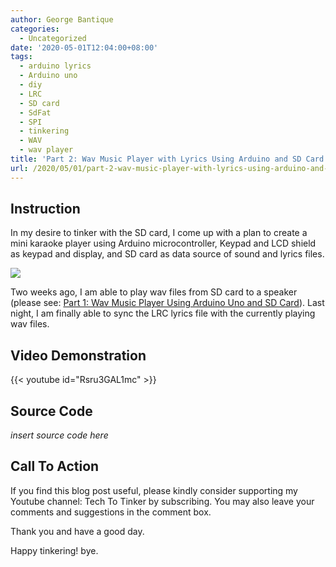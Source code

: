 ```yaml
---
author: George Bantique
categories:
  - Uncategorized
date: '2020-05-01T12:04:00+08:00'
tags:
  - arduino lyrics
  - Arduino uno
  - diy
  - LRC
  - SD card
  - SdFat
  - SPI
  - tinkering
  - WAV
  - wav player
title: 'Part 2: Wav Music Player with Lyrics Using Arduino and SD Card'
url: /2020/05/01/part-2-wav-music-player-with-lyrics-using-arduino-and-sd-card/
---
```


## **Instruction**

In my desire to tinker with the SD card, I come up with a plan to create a mini karaoke player using Arduino microcontroller, Keypad and LCD shield as keypad and display, and SD card as data source of sound and lyrics files. 

![](/images/WAV-Music-Player-Schematic.png)

Two weeks ago, I am able to play wav files from SD card to a speaker (please see: [Part 1: Wav Music Player Using Arduino Uno and SD Card](https://tech-to-tinker.blogspot.com/2020/04/wav-music-player-using-arduino-uno-and.html)). Last night, I am finally able to sync the LRC lyrics file with the currently playing wav files.

## **Video Demonstration**

{{< youtube id="Rsru3GAL1mc" >}}

## **Source Code**
*insert source code here*

## **Call To Action**

If you find this blog post useful, please kindly consider supporting my Youtube channel: Tech To Tinker by subscribing. You may also leave your comments and suggestions in the comment box.

Thank you and have a good day.

Happy tinkering! bye.

